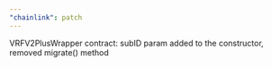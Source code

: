 ```yaml
---
"chainlink": patch
---
```


VRFV2PlusWrapper contract: subID param added to the constructor, removed migrate() method
